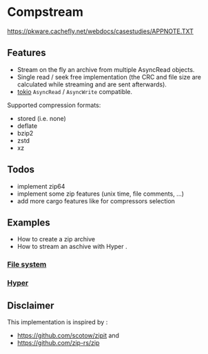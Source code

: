 # Compstream


https://pkware.cachefly.net/webdocs/casestudies/APPNOTE.TXT


## Features
- Stream on the fly an archive from multiple AsyncRead objects.
- Single read / seek free implementation (the CRC and file size are calculated while streaming and are sent afterwards).
- [tokio](https://docs.rs/tokio/latest/tokio/io/index.html) `AsyncRead` / `AsyncWrite` compatible. 

Supported compression formats:
 - stored (i.e. none)
 - deflate
 - bzip2
 - zstd
 - xz

## Todos

- implement zip64
- implement some zip features (unix time, file comments, ...)
- add more cargo features like for compressors selection

## Examples

- How to create a zip archive
- How to stream an aschive with Hyper
.
### [File system](examples/fs.rs)

### [Hyper](examples/hyper.rs)


## Disclaimer

This implementation is inspired by : 
 - https://github.com/scotow/zipit and
 - https://github.com/zip-rs/zip

